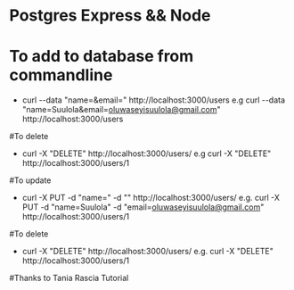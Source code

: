 # Postgres Express && Node


# To add to database from commandline
- curl --data "name=<NAME>&email=<EMAIL>" http://localhost:3000/users
e.g curl --data "name=Suulola&email=oluwaseyisuulola@gmail.com" http://localhost:3000/users



#To delete
- curl -X "DELETE" http://localhost:3000/users/<ID>
e.g curl -X "DELETE" http://localhost:3000/users/1

#To update 
- curl -X PUT -d "name=<NAME>" -d "<EMAIL>" http://localhost:3000/users/<ID>
e.g. curl -X PUT -d "name=Suulola" -d "email=oluwaseyisuulola@gmail.com" http://localhost:3000/users/1

#To delete
- curl -X "DELETE" http://localhost:3000/users/<ID>
e.g.  curl -X "DELETE" http://localhost:3000/users/1

#Thanks to Tania Rascia Tutorial
